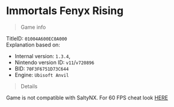 # Immortals Fenyx Rising

> Game info

TitleID: `01004A600EC0A000`<br>
Explanation based on:
- Internal version: `1.3.4`, 
- Nintendo version ID: `v11`/`v720896`
- BID: `70F3F6751D73C644`
- Engine: `Ubisoft Anvil`

> Details

Game is not compatible with SaltyNX. For 60 FPS cheat look [HERE](https://github.com/ChanseyIsTheBest/NX-60FPS-RES-GFX-Cheats/blob/main/titles/01004A600EC0A000/cheats/70F3F6751D73C644.txt)